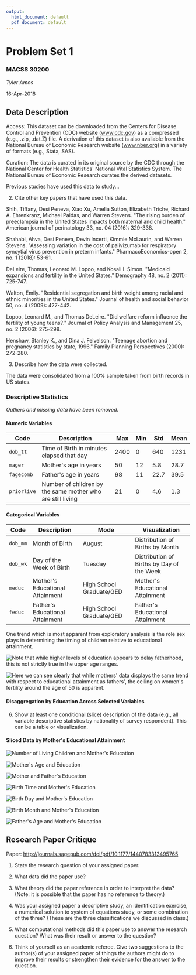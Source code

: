 ```yaml
---
output:
  html_document: default
  pdf_document: default
---
```

# Problem Set 1

### MACSS 30200

_Tyler Amos_

16-Apr-2018

## Data Description

Access: This dataset can be downloaded from the Centers for Disease Control and Prevention (CDC) website (www.cdc.gov) as a compressed (e.g., .zip, .dat.Z) file. A derivation of this dataset is also available from the National Bureau of Economic Research website (www.nber.org) in a variety of formats (e.g., Stata, SAS).

Curation: The data is curated in its original source by the CDC through the National Center for Health Statistics' National Vital Statistics System. The National Bureau of Economic Research curates the derived datasets. 

Previous studies have used this data to study...


2. Cite other key papers that have used this data.

Shih, Tiffany, Desi Peneva, Xiao Xu, Amelia Sutton, Elizabeth Triche, Richard A. Ehrenkranz, Michael Paidas, and Warren Stevens. "The rising burden of preeclampsia in the United States impacts both maternal and child health." American journal of perinatology 33, no. 04 (2016): 329-338.

Shahabi, Ahva, Desi Peneva, Devin Incerti, Kimmie McLaurin, and Warren Stevens. "Assessing variation in the cost of palivizumab for respiratory syncytial virus prevention in preterm infants." PharmacoEconomics-open 2, no. 1 (2018): 53-61.

DeLeire, Thomas, Leonard M. Lopoo, and Kosali I. Simon. "Medicaid expansions and fertility in the United States." Demography 48, no. 2 (2011): 725-747.

Walton, Emily. "Residential segregation and birth weight among racial and ethnic minorities in the United States." Journal of health and social behavior 50, no. 4 (2009): 427-442.

Lopoo, Leonard M., and Thomas DeLeire. "Did welfare reform influence the fertility of young teens?." Journal of Policy Analysis and Management 25, no. 2 (2006): 275-298.

Henshaw, Stanley K., and Dina J. Feivelson. "Teenage abortion and pregnancy statistics by state, 1996." Family Planning Perspectives (2000): 272-280.


3. Describe how the data were collected.

The data were consolidated from a 100% sample taken from birth records in US states. 


### Descriptive Statistics

_Outliers and missing data have been removed._

#### Numeric Variables

| Code  | Description  | Max | Min | Std | Mean | 
|---|---|---|---|---| --- |
|`dob_tt`   | Time of Birth in minutes elapsed that day | 2400 |  0  |  640 | 1231 |  
| `mager`   | Mother's age in years | 50|  12  |  5.8 | 28.7 |  
| `fagecomb`   | Father's age in years | 98 |  11  |  22.7 | 39.5 |  
| `priorlive`   | Number of children by the same mother who are still living | 21 |  0  |  4.6 | 1.3 |

#### Categorical Variables

| Code  | Description  | Mode | Visualization | 
|---|---|---|---|
| `dob_mm`   | Month of Birth | August |  Distribution of Births by Month  |
| `dob_wk`   | Day of the Week of Birth | Tuesday |  Distribution of Births by Day of the Week  |
| `meduc`   | Mother's Educational Attainment | High School Graduate/GED |  Mother's Educational Attainment  |
| `feduc`   | Father's Educational Attainment | High School Graduate/GED |  Father's Educational Attainment  |

One trend which is most apparent from exploratory analysis is the role sex plays in determining the timing of children relative to educational attainment. 

![Note that while higher levels of education appears to delay fatherhood, this is not strictly true in the upper age ranges. ](Fathersageandeducation.png)


![Here we can see clearly that while mothers' data displays the same trend with respect to educational attainment as fathers', the ceiling on women's fertility around the age of 50 is apparent. ](Mothersageandeducation.png)

####  Disaggregation by Education Across Selected Variables

6. Show at least one conditional (slice) description of the data (e.g., all variable descriptive statistics by nationality of survey respondent). This can be a table or visualization.

#### Sliced Data by Mother's Educational Attainment

![Number of Living Children and Mother's Education ](Priorliveandeducation.png)

![Mother's Age and Education ](Mothersageandeducation.png)


![Mother and Father's Education ](FatherandMothereducation.png)

![Birth Time and Mother's Education ](Birthtimeandeducation.png)

![Birth Day and Mother's Education ](Birthdayandeducation.png)

![Birth Month and Mother's Education ](Birthmonthandeducation.png)


![Father's Age and Mother's Education ](Fathersageandmotherseducation.png)




## Research Paper Critique

Paper: http://journals.sagepub.com/doi/pdf/10.1177/1440783313495765

1. State the research question of your assigned paper.

2. What data did the paper use?

3. What theory did the paper reference in order to interpret the data? (Note: it is possible that the paper has no reference to theory.)

4. Was your assigned paper a descriptive study, an identification exercise, a numerical solution to system of equations study, or some combination of the three? (These are the three classifications we discussed in class.)

5. What computational methods did this paper use to answer the research question? What was their result or answer to the question?

6. Think of yourself as an academic referee. Give two suggestions to the author(s) of your assigned paper of things the authors might do to improve their results or strengthen their evidence for the answer to the question.
